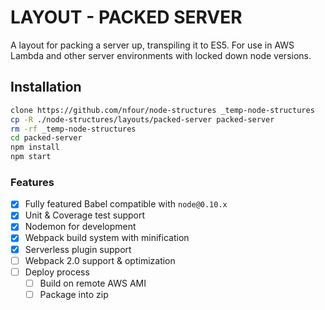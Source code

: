 # LAYOUT - PACKED SERVER

A layout for packing a server up, transpiling it to ES5. For use in AWS Lambda and other server environments with locked down node versions.

## Installation
```sh
clone https://github.com/nfour/node-structures _temp-node-structures
cp -R ./node-structures/layouts/packed-server packed-server
rm -rf _temp-node-structures
cd packed-server
npm install
npm start
```

### Features
- [x] Fully featured Babel compatible with `node@0.10.x`
- [x] Unit & Coverage test support
- [x] Nodemon for development
- [x] Webpack build system with minification
- [x] Serverless plugin support
- [ ] Webpack 2.0 support & optimization
- [ ] Deploy process
    - [ ] Build on remote AWS AMI
    - [ ] Package into zip
